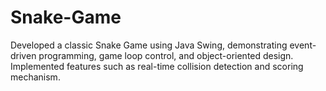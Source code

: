# Snake-Game
Developed a classic Snake Game using Java Swing, demonstrating event-driven programming, game loop control, and object-oriented design. Implemented features such as real-time collision detection and scoring mechanism.
